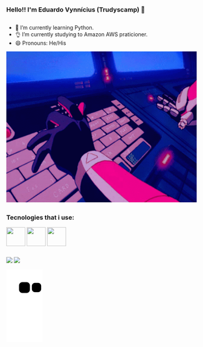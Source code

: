 ### Hello!! I'm Eduardo Vynnícius (Trudyscamp) 👋
 ##
- 👾 I’m currently learning Python.
- 👌 I’m currently studying to Amazon AWS praticioner.
- 😄 Pronouns: He/His



<img align="center" src="https://github.com/Trudyscamp/Trudyscamp/blob/main/bubblegum-crisis-cyberpunk-anime.gif"  width= "724px" height="400px">

  <br>
 
 ##
 
 <h3>Tecnologies that i use: </h3> 
 <div>
 <img align="center" alt="" height="50" width="50" src="https://cdn.jsdelivr.net/gh/devicons/devicon/icons/python/python-original.svg" /> 
 <img align="center" alt="" height="50" width="50" src="https://cdn.jsdelivr.net/gh/devicons/devicon/icons/amazonwebservices/amazonwebservices-original.svg"/>
 <img align="center" alt="" height="50" width="50" src="https://cdn.jsdelivr.net/gh/devicons/devicon/icons/javascript/javascript-plain.svg"/>
</div>
  
 ##
  
  <div>
    <a href="mailto:eduardo.vynnicius@gmail.com" target="_blank"><img src="https://img.shields.io/badge/Gmail-D14836?style=for-the-badge&logo=gmail&logoColor=white" target="_blank"></a>
    <a href="https://www.linkedin.com/in/eduardo-vynn%C3%ADcius-354368219/" target="_blank"><img src="https://img.shields.io/badge/LinkedIn-0077B5?style=for-the-badge&logo=linkedin&logoColor=white" target="_blank"></a>
 </div>
  
 
 ![snake gif](https://github.com/Trudyscamp/trudyscamp/blob/output/github-contribution-grid-snake.svg)  
 
 
 

